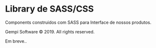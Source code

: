 # Library de SASS/CSS

Components construidos com SASS para Interface de nossos produtos.

Gempi Software © 2019. All rights reserved.

Em breve..
